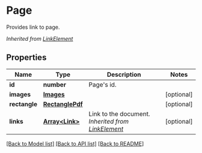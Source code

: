 # Page
Provides link to page.

*Inherited from [LinkElement](LinkElement.md)*
## Properties
Name | Type | Description | Notes
------------ | ------------- | ------------- | -------------
**id** | **number** | Page's id. | 
**images** | [**Images**](Images.md) |  | [optional]
**rectangle** | [**RectanglePdf**](RectanglePdf.md) |  | [optional]
**links** | [**Array&lt;Link&gt;**](Link.md) | Link to the document.<br />*Inherited from [LinkElement](LinkElement.md)* | [optional]

[[Back to Model list]](../README.md#documentation-for-models) [[Back to API list]](../README.md#documentation-for-api-endpoints) [[Back to README]](../README.md)

